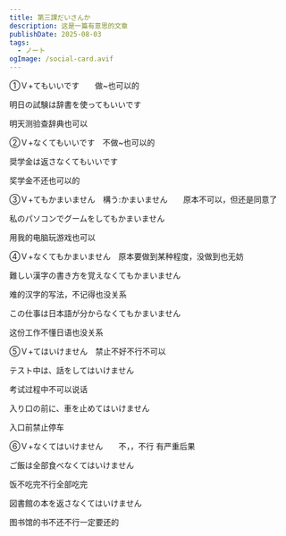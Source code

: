 ```yaml
---
title: 第三課だいさんか
description: 这是一篇有意思的文章
publishDate: 2025-08-03
tags:
  - ノート
ogImage: /social-card.avif
---
```

➀Ｖ+てもいいです　　做~也可以的

明日の試験は辞書を使ってもいいです

明天测验查辞典也可以

②Ｖ+なくてもいいです　不做~也可以的

奨学金は返さなくてもいいです

奖学金不还也可以的

③Ｖ+てもかまいません　構う:かまいません　　原本不可以，但还是同意了

私のパソコンでグームをしてもかまいません

用我的电脑玩游戏也可以

④Ｖ+なくてもかまいません　原本要做到某种程度，没做到也无妨

難しい漢字の書き方を覚えなくてもかまいません

难的汉字的写法，不记得也没关系

この仕事は日本語が分からなくてもかまいません

这份工作不懂日语也没关系

⑤Ｖ+てはいけません　禁止不好不行不可以

テスト中は、話をしてはいけません

考试过程中不可以说话

入り口の前に、車を止めてはいけません

入口前禁止停车

⑥Ｖ+なくてはいけません　　不，，不行    有严重后果

ご飯は全部食べなくてはいけません 

饭不吃完不行全部吃完

図書館の本を返さなくてはいけません

图书馆的书不还不行一定要还的
